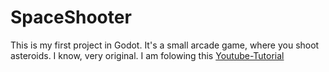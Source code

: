 # SpaceShooter

This is my first project in Godot. It's a small arcade game, where you shoot asteroids. I know, very original.
I am folowing this [Youtube-Tutorial](https://www.youtube.com/playlist?list=PL4cUxeGkcC9iHCXBpxbdsOByZ55Ez4bgF)
